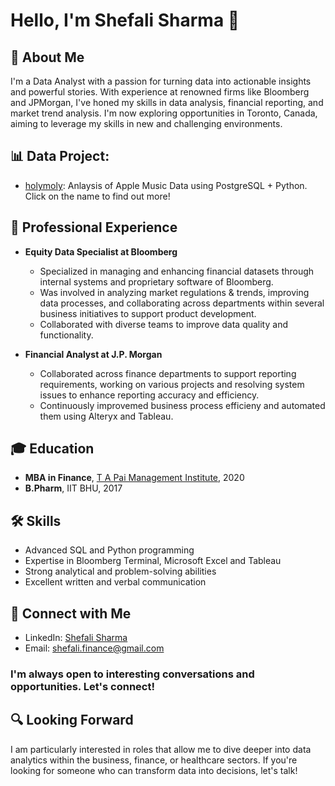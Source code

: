 # Hello, I'm Shefali Sharma 👋

## 🚀 About Me
I'm a Data Analyst with a passion for turning data into actionable insights and powerful stories. With experience at renowned firms like Bloomberg and JPMorgan, I've honed my skills in data analysis, financial reporting, and market trend analysis. I'm now exploring opportunities in Toronto, Canada, aiming to leverage my skills in new and challenging environments.

## 📊 Data Project:
- [holymoly](https://shefaliisharma.github.io/holymoly): Anlaysis of Apple Music Data using PostgreSQL + Python. Click on the name to find out more!

## 💼 Professional Experience
- **Equity Data Specialist at Bloomberg**
  - Specialized in managing and enhancing financial datasets through internal systems and proprietary software of Bloomberg.
  - Was involved in analyzing market regulations & trends, improving data processes, and collaborating across departments within several business initiatives to support product development.
  - Collaborated with diverse teams to improve data quality and functionality.

- **Financial Analyst at J.P. Morgan**
  - Collaborated across finance departments to support reporting requirements, working on various projects and resolving system issues to enhance reporting accuracy and efficiency.
  - Continuously improvemed business process efficieny and automated them using Alteryx and Tableau.

## 🎓 Education
- **MBA in Finance**, [T A Pai Management Institute](https://www.tapmi.edu.in/programs/mba/), 2020
- **B.Pharm**, IIT BHU, 2017

## 🛠 Skills
- Advanced SQL and Python programming
- Expertise in Bloomberg Terminal, Microsoft Excel and Tableau
- Strong analytical and problem-solving abilities
- Excellent written and verbal communication

## 🤝 Connect with Me
- LinkedIn: [Shefali Sharma](https://www.linkedin.com/in/shefaliisharma/)
- Email: [shefali.finance@gmail.com](mailto:shefali.finance@gmail.com)

### I'm always open to interesting conversations and opportunities. Let's connect! 

## 🔍 Looking Forward
I am particularly interested in roles that allow me to dive deeper into data analytics within the business, finance, or healthcare sectors. If you're looking for someone who can transform data into decisions, let's talk!
